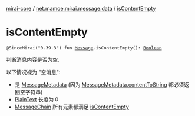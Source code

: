 [mirai-core](../index.md) / [net.mamoe.mirai.message.data](index.md) / [isContentEmpty](./is-content-empty.md)

# isContentEmpty

`@SinceMirai("0.39.3") fun `[`Message`](-message/index.md)`.isContentEmpty(): `[`Boolean`](https://kotlinlang.org/api/latest/jvm/stdlib/kotlin/-boolean/index.html)

判断消息内容是否为空.

以下情况视为 "空消息":

* 是 [MessageMetadata](-message-metadata.md) (因为 [MessageMetadata.contentToString](#) 都必须返回空字符串)
* [PlainText](-plain-text/index.md) 长度为 0
* [MessageChain](-message-chain/index.md) 所有元素都满足 [isContentEmpty](./is-content-empty.md)
